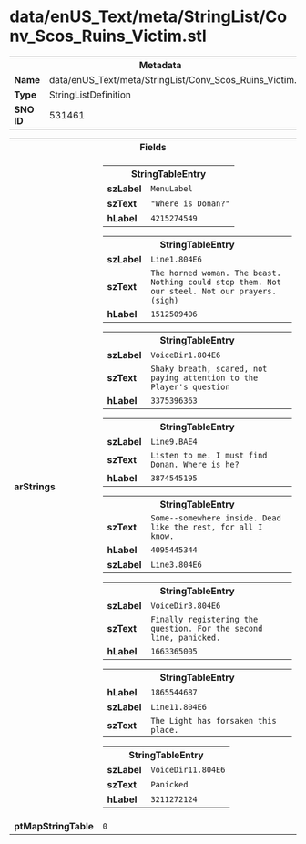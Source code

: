 <h1>data/enUS_Text/meta/StringList/Conv_Scos_Ruins_Victim.stl</h1><table><tr><th colspan="100%">Metadata</th></tr><tr><td><b>Name</b></td><td>data/enUS_Text/meta/StringList/Conv_Scos_Ruins_Victim.stl</td></tr><tr><td><b>Type</b></td><td>StringListDefinition</td></tr><tr><td><b>SNO ID</b></td><td>531461</td></tr></table>

<table><tr><th colspan="100%">Fields</th></tr><tr><td><b>arStrings</b></td><td><table><tr><th colspan="100%">StringTableEntry</th></tr><tr><td><b>szLabel</b></td><td><code>MenuLabel</code></td></tr><tr><td><b>szText</b></td><td><code>"Where is Donan?"</code></td></tr><tr><td><b>hLabel</b></td><td><code>4215274549</code></td></tr></table>


<table><tr><th colspan="100%">StringTableEntry</th></tr><tr><td><b>szLabel</b></td><td><code>Line1.804E6</code></td></tr><tr><td><b>szText</b></td><td><code>The horned woman. The beast. Nothing could stop them. Not our steel. Not our prayers. (sigh)</code></td></tr><tr><td><b>hLabel</b></td><td><code>1512509406</code></td></tr></table>


<table><tr><th colspan="100%">StringTableEntry</th></tr><tr><td><b>szLabel</b></td><td><code>VoiceDir1.804E6</code></td></tr><tr><td><b>szText</b></td><td><code>Shaky breath, scared, not paying attention to the Player's question</code></td></tr><tr><td><b>hLabel</b></td><td><code>3375396363</code></td></tr></table>


<table><tr><th colspan="100%">StringTableEntry</th></tr><tr><td><b>szLabel</b></td><td><code>Line9.BAE4</code></td></tr><tr><td><b>szText</b></td><td><code>Listen to me. I must find Donan. Where is he?</code></td></tr><tr><td><b>hLabel</b></td><td><code>3874545195</code></td></tr></table>


<table><tr><th colspan="100%">StringTableEntry</th></tr><tr><td><b>szText</b></td><td><code>Some--somewhere inside. Dead like the rest, for all I know.</code></td></tr><tr><td><b>hLabel</b></td><td><code>4095445344</code></td></tr><tr><td><b>szLabel</b></td><td><code>Line3.804E6</code></td></tr></table>


<table><tr><th colspan="100%">StringTableEntry</th></tr><tr><td><b>szLabel</b></td><td><code>VoiceDir3.804E6</code></td></tr><tr><td><b>szText</b></td><td><code>Finally registering the question. For the second line, panicked.</code></td></tr><tr><td><b>hLabel</b></td><td><code>1663365005</code></td></tr></table>


<table><tr><th colspan="100%">StringTableEntry</th></tr><tr><td><b>hLabel</b></td><td><code>1865544687</code></td></tr><tr><td><b>szLabel</b></td><td><code>Line11.804E6</code></td></tr><tr><td><b>szText</b></td><td><code>The Light has forsaken this place.</code></td></tr></table>


<table><tr><th colspan="100%">StringTableEntry</th></tr><tr><td><b>szLabel</b></td><td><code>VoiceDir11.804E6</code></td></tr><tr><td><b>szText</b></td><td><code>Panicked</code></td></tr><tr><td><b>hLabel</b></td><td><code>3211272124</code></td></tr></table>


</td></tr><tr><td><b>ptMapStringTable</b></td><td><code>0</code></td></tr></table>

